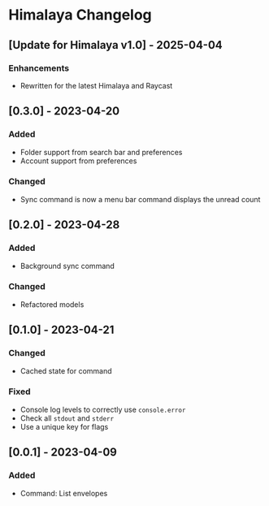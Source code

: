 # Himalaya Changelog

## [Update for Himalaya v1.0] - 2025-04-04

### Enhancements

- Rewritten for the latest Himalaya and Raycast

## [0.3.0] - 2023-04-20

### Added

- Folder support from search bar and preferences
- Account support from preferences

### Changed

- Sync command is now a menu bar command displays the unread count

## [0.2.0] - 2023-04-28

### Added

- Background sync command

### Changed

- Refactored models

## [0.1.0] - 2023-04-21

### Changed

- Cached state for command

### Fixed

- Console log levels to correctly use `console.error`
- Check all `stdout` and `stderr`
- Use a unique key for flags

## [0.0.1] - 2023-04-09

### Added

- Command: List envelopes

